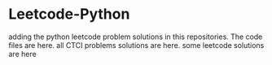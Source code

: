 # Leetcode-Python
adding the python leetcode problem solutions in this repositories. 
The code files are here.
all CTCI problems solutions are here.
some leetcode solutions are here











































































































































































































































































































